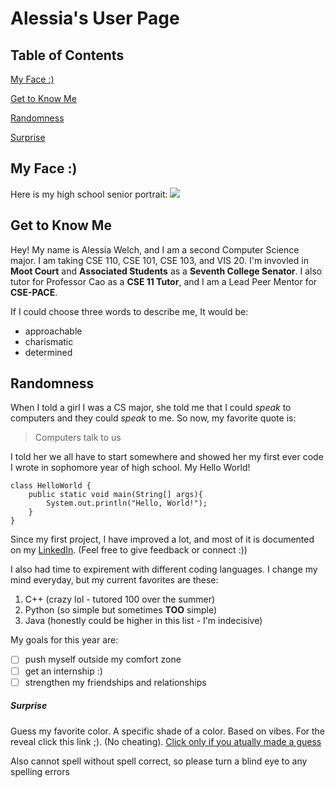 # Alessia's User Page

## Table of Contents
[My Face :)](#my-face)

[Get to Know Me](#get-to-know-me)

[Randomness](#randomness)

[Surprise](#surprise)

## My Face :)
Here is my high school senior portrait:
![](pictureofme.jpg)


## Get to Know Me
Hey! My name is Alessia Welch, and I am a second Computer Science major. I am taking CSE 110, CSE 101, CSE 103, and VIS 20. I'm invovled in **Moot Court** and **Associated Students** as a **Seventh College Senator**. I also tutor for Professor Cao as a **CSE 11 Tutor**, and I am a Lead Peer Mentor for **CSE-PACE**.

If I could choose three words to describe me, It would be:
- approachable
- charismatic
- determined

## Randomness

When I told a girl I was a CS major, she told me that I could *speak* to computers and they could *speak* to me. So now, my favorite quote is:

> Computers talk to us

I told her we all have to start somewhere and showed her my first ever code I wrote in sophomore year of high school. My Hello World!

```
class HelloWorld {
    public static void main(String[] args){
        System.out.println("Hello, World!");
    }
}
```

Since my first project, I have improved a lot, and most of it is documented on my [LinkedIn](www.linkedin.com/in/alessiawelch). (Feel free to give feedback or connect :))

I also had time to expirement with different coding languages. I change my mind everyday, but my current favorites are these:
1. C++ (crazy lol - tutored 100 over the summer)
2. Python (so simple but sometimes **TOO** simple)
3. Java (honestly could be higher in this list - I'm indecisive)

My goals for this year are:
- [ ] push myself outside my comfort zone
- [ ] get an internship :)
- [ ] strengthen my friendships and relationships

##### Surprise

Guess my favorite color. A specific shade of a color. Based on vibes. For the reveal click this link ;). (No cheating). [Click only if you atually made a guess](download.png)

Also cannot spell without spell correct, so please turn a blind eye to any spelling errors
